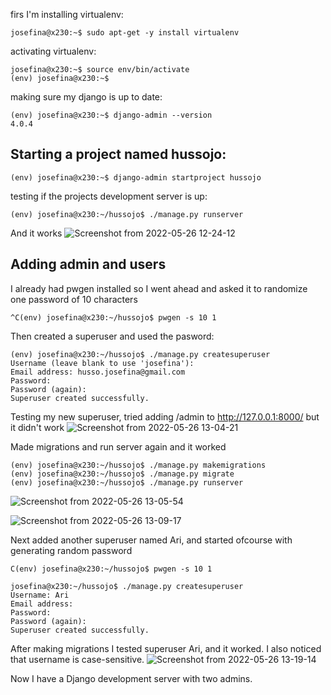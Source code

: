firs I'm installing virtualenv:
```
josefina@x230:~$ sudo apt-get -y install virtualenv
```
activating virtualenv:
```
josefina@x230:~$ source env/bin/activate
(env) josefina@x230:~$ 
```
making sure my django is up to date:
```
(env) josefina@x230:~$ django-admin --version
4.0.4
```
## Starting a project named hussojo:
```
(env) josefina@x230:~$ django-admin startproject hussojo
```
testing if the projects development server is up:
```
(env) josefina@x230:~/hussojo$ ./manage.py runserver
```
And it works
![Screenshot from 2022-05-26 12-24-12](https://user-images.githubusercontent.com/106306928/170511443-1ee27e36-148b-44f5-bc7d-12649c2639b8.png)

## Adding admin and users

I already had pwgen installed so I went ahead and asked it to randomize one password of 10 characters
```
^C(env) josefina@x230:~/hussojo$ pwgen -s 10 1
```
Then created a superuser and used the pasword:
```
(env) josefina@x230:~/hussojo$ ./manage.py createsuperuser
Username (leave blank to use 'josefina'): 
Email address: husso.josefina@gmail.com
Password: 
Password (again): 
Superuser created successfully.
```
Testing my new superuser, tried adding /admin to http://127.0.0.1:8000/ but it didn't work
![Screenshot from 2022-05-26 13-04-21](https://user-images.githubusercontent.com/106306928/170511678-8f6d1bea-ba57-40f5-986a-dd917e14f8bc.png)

Made migrations and run server again and it worked
```
(env) josefina@x230:~/hussojo$ ./manage.py makemigrations
(env) josefina@x230:~/hussojo$ ./manage.py migrate
(env) josefina@x230:~/hussojo$ ./manage.py runserver
```
![Screenshot from 2022-05-26 13-05-54](https://user-images.githubusercontent.com/106306928/170511813-d979b567-d903-480f-9614-750f6a8d730f.png)

![Screenshot from 2022-05-26 13-09-17](https://user-images.githubusercontent.com/106306928/170511843-c92ee0ec-d457-45a2-b132-7a2f8804d608.png)


Next added another superuser named Ari, and started ofcourse with generating random password
```
C(env) josefina@x230:~/hussojo$ pwgen -s 10 1
```
```
josefina@x230:~/hussojo$ ./manage.py createsuperuser
Username: Ari
Email address: 
Password: 
Password (again): 
Superuser created successfully.
```

After making migrations I tested superuser Ari, and it worked. I also noticed that username is case-sensitive.
![Screenshot from 2022-05-26 13-19-14](https://user-images.githubusercontent.com/106306928/170511920-e420df21-3f98-40e7-a120-0b8db06d1d36.png)


Now I have a Django development server with two admins.
